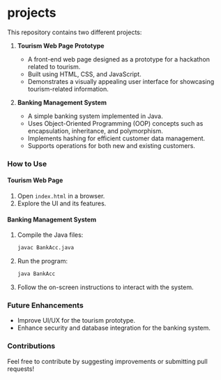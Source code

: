 # projects
This repository contains two different projects:  

1. **Tourism Web Page Prototype**
   - A front-end web page designed as a prototype for a hackathon related to tourism.  
   - Built using HTML, CSS, and JavaScript.  
   - Demonstrates a visually appealing user interface for showcasing tourism-related information.  

2. **Banking Management System**  
   - A simple banking system implemented in Java.  
   - Uses Object-Oriented Programming (OOP) concepts such as encapsulation, inheritance, and polymorphism.  
   - Implements hashing for efficient customer data management.  
   - Supports operations for both new and existing customers.  

### How to Use  

#### Tourism Web Page  
1. Open `index.html` in a browser.  
2. Explore the UI and its features.  

#### Banking Management System  
1. Compile the Java files:  
   ```sh
   javac BankAcc.java
   ```  
2. Run the program:  
   ```sh
   java BankAcc
   ```  
3. Follow the on-screen instructions to interact with the system.  

### Future Enhancements  
- Improve UI/UX for the tourism prototype.  
- Enhance security and database integration for the banking system.  

### Contributions  
Feel free to contribute by suggesting improvements or submitting pull requests!  
